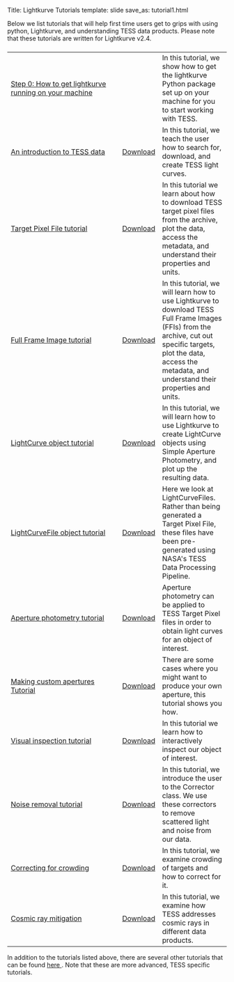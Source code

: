 Title: Lightkurve Tutorials
template: slide
save_as: tutorial1.html

Below we list tutorials that will help first time users get to grips with using python, Lightkurve, and understanding TESS data products. Please note that these tutorials are written for Lightkurve v2.4.

###
<table class="table table-striped table-hover" style="max-width:55em;">
  <tr>
    <td style="width: 15em;">
    <a href='https://heasarc.gsfc.nasa.gov/docs/tess/step0-install-lightkurve.html'>Step 0: How to get lightkurve running on your machine</a></td>
    <td></td>
    <td>In this tutorial, we show how to get the lightkurve Python package set up on your machine for you to start working with TESS.</td>
  </tr>
  <tr>
    <td style="width: 15em;">
    <a href='https://heasarc.gsfc.nasa.gov/docs/tess/TESS-Intro.html'>An introduction to TESS data</a></td>
    <td><a href="https://heasarc.gsfc.nasa.gov/docs/tess/docs/tutorials/TESS-Intro.ipynb" download>Download</a></td>
    <td>In this tutorial, we teach the user how to search for, download, and create TESS light curves.</td>
  </tr>
  <tr>
    <td style="width: 15em;">
    <a href='https://heasarc.gsfc.nasa.gov/docs/tess/Target-Pixel-File-Tutorial.html'>Target Pixel File tutorial</a></td>
    <td><a href="https://heasarc.gsfc.nasa.gov/docs/tess/docs/tutorials/Target-Pixel-File-Tutorial.ipynb" download>Download</a></td>
    <td>In this tutorial we learn about how to download TESS target pixel files from the archive, plot the data, access the metadata, and understand their properties and units.</td>
  </tr>
  <tr>
    <td style="width: 15em;">
    <a href='https://heasarc.gsfc.nasa.gov/docs/tess/Full-Frame-Image-Tutorial.html'>Full Frame Image tutorial</a></td>
    <td><a href="https://heasarc.gsfc.nasa.gov/docs/tess/docs/tutorials/Full-Frame-Image-Tutorial.ipynb" download>Download</a></td>
    <td>In this tutorial, we will learn how to use Lightkurve to download TESS Full Frame Images (FFIs) from the archive, cut out specific targets, plot the data, access the metadata, and understand their properties and units.</td>
  </tr>
  <tr>
    <td style="width: 15em;">
    <a href='https://heasarc.gsfc.nasa.gov/docs/tess/LightCurve-object-Tutorial.html'>LightCurve object tutorial</a></td>
    <td><a href="https://heasarc.gsfc.nasa.gov/docs/tess/docs/tutorials/LightCurve-object-Tutorial.ipynb" download>Download</a></td>
    <td> In this tutorial, we will learn how to use Lightkurve to create LightCurve objects using Simple Aperture Photometry, and plot up the resulting data.</td>
  </tr>
  <tr>
    <td style="width: 15em;">
    <a href='https://heasarc.gsfc.nasa.gov/docs/tess/LightCurveFile-Object-Tutorial.html'>LightCurveFile object tutorial</a></td>
    <td><a href="https://heasarc.gsfc.nasa.gov/docs/tess/docs/tutorials/LightCurveFile-Object-Tutorial.ipynb" download>Download</a></td>
    <td>Here we look at LightCurveFiles. Rather than being generated a Target Pixel File, these files have been pre-generated using NASA's TESS Data Processing Pipeline.</td>
  </tr>
  <tr>
    <td style="width: 15em;">
    <a href='https://heasarc.gsfc.nasa.gov/docs/tess/Aperture-Photometry-Tutorial.html'>Aperture photometry tutorial</a></td>
    <td><a href="https://heasarc.gsfc.nasa.gov/docs/tess/docs/tutorials/Aperture-Photometry-Tutorial.ipynb" download>Download</a></td>
    <td>Aperture photometry can be applied to TESS Target Pixel files in order to obtain light curves for an object of interest.</td>
  </tr>
  <tr>
    <td style="width: 15em;">
    <a href='https://heasarc.gsfc.nasa.gov/docs/tess/Making-Custom-Apertures-Tutorial.html'>Making custom apertures Tutorial</a></td>
    <td><a href="https://heasarc.gsfc.nasa.gov/docs/tess/docs/tutorials/Making-Custom-Apertures-Tutorial.ipynb" download>Download</a></td>
    <td>There are some cases where you might want to produce your own aperture, this tutorial shows you how.</td> 
  </tr>
  <tr>
    <td style="width: 15em;">
    <a href='https://heasarc.gsfc.nasa.gov/docs/tess/Visual-inspection-Tutorial.html'>Visual inspection tutorial</a></td>
    <td><a href="https://heasarc.gsfc.nasa.gov/docs/tess/docs/tutorials/Visual-inspection-Tutorial.ipynb" download>Download</a></td>
    <td>In this tutorial we learn how to interactively inspect our object of interest.</td>
  </tr>
  <tr>
    <td style="width: 15em;">
    <a href='https://heasarc.gsfc.nasa.gov/docs/tess/NoiseRemovalv2.html'>Noise removal tutorial</a></td>
    <td><a href="https://heasarc.gsfc.nasa.gov/docs/tess/docs/tutorials/NoiseRemovalv2.ipynb" download>Download</a></td>
    <td>In this tutorial, we introduce the user to the Corrector class. We use these correctors to remove scattered light and noise from our data.</td>
  </tr>
  <tr>
    <td style="width: 15em;">
    <a href='https://heasarc.gsfc.nasa.gov/docs/tess/UnderstandingCrowdingv2.html'>Correcting for crowding</a></td>
    <td><a href="https://heasarc.gsfc.nasa.gov/docs/tess/docs/tutorials/UnderstandingCrowdingv2.ipynb" download>Download</a></td>
    <td>In this tutorial, we examine crowding of targets and how to correct for it.</td>
  </tr>
  <tr>
    <td style="width: 15em;">
    <a href='https://heasarc.gsfc.nasa.gov/docs/tess/TESS-CosmicRayPrimer.html'>Cosmic ray mitigation</a></td>
    <td><a href="https://heasarc.gsfc.nasa.gov/docs/tess/docs/tutorials/TESS-CosmicRayPrimer.ipynb" download>Download</a></td>
    <td>In this tutorial, we examine how TESS addresses cosmic rays in different data products.</td>
  </tr>
</table>

In addition to the tutorials listed above, there are several other tutorials that can be found <a href = 'https://docs.lightkurve.org/tutorials/index.html'> here </a>. Note that these are more advanced, TESS specific tutorials.